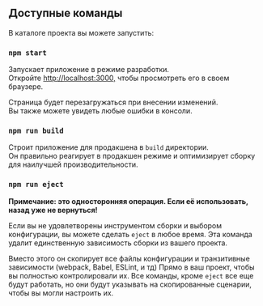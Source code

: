 ## Доступные команды

В каталоге проекта вы можете запустить:

### `npm start`

Запускает приложение в режиме разработки. \
Откройте [http://localhost:3000,](http://localhost:3000) чтобы просмотреть его в своем браузере.

Страница будет перезагружаться при внесении изменений. \
Вы также можете увидеть любые ошибки в консоли.

### `npm run build`

Строит приложение для продакшена в `build` директории.\
Он правильно реагирует в продакшен режиме и оптимизирует сборку для наилучшей производительности.

### `npm run eject`

**Примечание: это односторонняя операция. Если её использовать, назад уже не вернуться!**

Если вы не удовлетворены инструментом сборки и выбором конфигурации, вы можете сделать `eject` в любое время.
Эта команда удалит единственную зависимость сборки из вашего проекта.

Вместо этого он скопирует все файлы конфигурации и транзитивные зависимости (webpack, Babel, ESLint, и тд)
Прямо в ваш проект, чтобы вы полностью контролировали их. Все команды, кроме `eject` все еще будут работать,
но они будут указывать на скопированные сценарии, чтобы вы могли настроить их.
